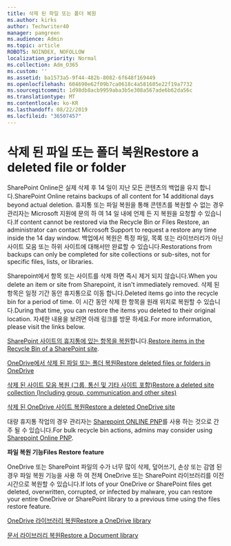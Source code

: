 ```yaml
---
title: 삭제 된 파일 또는 폴더 복원
ms.author: kirks
author: Techwriter40
manager: pamgreen
ms.audience: Admin
ms.topic: article
ROBOTS: NOINDEX, NOFOLLOW
localization_priority: Normal
ms.collection: Adm_O365
ms.custom: ''
ms.assetid: ba1573a5-9f44-482b-8082-6f648f169449
ms.openlocfilehash: 604690e62f09b7ca0618c4a581605e22f19a7732
ms.sourcegitcommit: 1d98db8acb9959aba3b5e308a567ade6b62da56c
ms.translationtype: MT
ms.contentlocale: ko-KR
ms.lasthandoff: 08/22/2019
ms.locfileid: "36507457"
---
```

# <a name="restore-a-deleted-file-or-folder"></a><span data-ttu-id="b2b42-102">삭제 된 파일 또는 폴더 복원</span><span class="sxs-lookup"><span data-stu-id="b2b42-102">Restore a deleted file or folder</span></span>

<span data-ttu-id="b2b42-103">SharePoint Online은 실제 삭제 후 14 일이 지난 모든 콘텐츠의 백업을 유지 합니다.</span><span class="sxs-lookup"><span data-stu-id="b2b42-103">SharePoint Online retains backups of all content for 14 additional days beyond actual deletion.</span></span> <span data-ttu-id="b2b42-104">휴지통 또는 파일 복원을 통해 콘텐츠를 복원할 수 없는 경우 관리자는 Microsoft 지원에 문의 하 여 14 일 내에 언제 든 지 복원을 요청할 수 있습니다.</span><span class="sxs-lookup"><span data-stu-id="b2b42-104">If content cannot be restored via the Recycle Bin or Files Restore, an administrator can contact Microsoft Support to request a restore any time inside the 14 day window.</span></span> <span data-ttu-id="b2b42-105">백업에서 복원은 특정 파일, 목록 또는 라이브러리가 아닌 사이트 모음 또는 하위 사이트에 대해서만 완료할 수 있습니다.</span><span class="sxs-lookup"><span data-stu-id="b2b42-105">Restorations from backups can only be completed for site collections or sub-sites, not for specific files, lists, or libraries.</span></span>

<span data-ttu-id="b2b42-106">Sharepoint에서 항목 또는 사이트를 삭제 하면 즉시 제거 되지 않습니다.</span><span class="sxs-lookup"><span data-stu-id="b2b42-106">When you delete an item or site from Sharepoint, it isn't immediately removed.</span></span> <span data-ttu-id="b2b42-107">삭제 된 항목은 일정 기간 동안 휴지통으로 이동 합니다.</span><span class="sxs-lookup"><span data-stu-id="b2b42-107">Deleted items go into the recycle bin for a period of time.</span></span> <span data-ttu-id="b2b42-108">이 시간 동안 삭제 한 항목을 원래 위치로 복원할 수 있습니다.</span><span class="sxs-lookup"><span data-stu-id="b2b42-108">During that time, you can restore the items you deleted to their original location.</span></span> <span data-ttu-id="b2b42-109">자세한 내용을 보려면 아래 링크를 방문 하세요.</span><span class="sxs-lookup"><span data-stu-id="b2b42-109">For more information, please visit the links below.</span></span>

<span data-ttu-id="b2b42-110">[SharePoint 사이트의 휴지통에 있는 항목을 복원](https://support.office.com/article/restore-deleted-items-from-the-site-collection-recycle-bin-5fa924ee-16d7-487b-9a0a-021b9062d14b?ui=en-US&amp;rs=en-US&amp;ad=US)합니다.</span><span class="sxs-lookup"><span data-stu-id="b2b42-110">[Restore items in the Recycle Bin of a SharePoint site](https://support.office.com/article/restore-deleted-items-from-the-site-collection-recycle-bin-5fa924ee-16d7-487b-9a0a-021b9062d14b?ui=en-US&amp;rs=en-US&amp;ad=US).</span></span>

[<span data-ttu-id="b2b42-111">OneDrive에서 삭제 된 파일 또는 폴더 복원</span><span class="sxs-lookup"><span data-stu-id="b2b42-111">Restore deleted files or folders in OneDrive</span></span>](https://support.office.com/article/Restore-deleted-files-or-folders-in-OneDrive-949ada80-0026-4db3-a953-c99083e6a84f)

[<span data-ttu-id="b2b42-112">삭제 된 사이트 모음 복원 (그룹, 통신 및 기타 사이트 포함)</span><span class="sxs-lookup"><span data-stu-id="b2b42-112">Restore a deleted site collection (Including group, communication and other sites)</span></span>](https://docs.microsoft.com/sharepoint/restore-deleted-site-collection)

[<span data-ttu-id="b2b42-113">삭제 된 OneDrive 사이트 복원</span><span class="sxs-lookup"><span data-stu-id="b2b42-113">Restore a deleted OneDrive site</span></span>](https://docs.microsoft.com/onedrive/restore-deleted-onedrive)

<span data-ttu-id="b2b42-114">대량 휴지통 작업의 경우 관리자는 [Sharepoint ONLINE PNP](https://docs.microsoft.com/powershell/sharepoint/sharepoint-pnp/sharepoint-pnp-cmdlets?view=sharepoint-ps)를 사용 하는 것으로 간주 될 수 있습니다.</span><span class="sxs-lookup"><span data-stu-id="b2b42-114">For bulk recycle bin actions, admins may consider using [Sharepoint Online PNP](https://docs.microsoft.com/powershell/sharepoint/sharepoint-pnp/sharepoint-pnp-cmdlets?view=sharepoint-ps).</span></span>

<span data-ttu-id="b2b42-115">**파일 복원 기능**</span><span class="sxs-lookup"><span data-stu-id="b2b42-115">**Files Restore feature**</span></span>

<span data-ttu-id="b2b42-116">OneDrive 또는 SharePoint 파일의 수가 너무 많이 삭제, 덮어쓰기, 손상 또는 감염 된 경우 파일 복원 기능을 사용 하 여 전체 OneDrive 또는 SharePoint 라이브러리를 이전 시간으로 복원할 수 있습니다.</span><span class="sxs-lookup"><span data-stu-id="b2b42-116">If lots of your OneDrive or SharePoint files get deleted, overwritten, corrupted, or infected by malware, you can restore your entire OneDrive or SharePoint library to a previous time using the files restore feature.</span></span>

[<span data-ttu-id="b2b42-117">OneDrive 라이브러리 복원</span><span class="sxs-lookup"><span data-stu-id="b2b42-117">Restore a OneDrive library</span></span>](https://support.office.com/article/restore-your-onedrive-fa231298-759d-41cf-bcd0-25ac53eb8a15)

[<span data-ttu-id="b2b42-118">문서 라이브러리 복원</span><span class="sxs-lookup"><span data-stu-id="b2b42-118">Restore a Document library</span></span>](https://support.office.com/article/restore-a-document-library-317791c3-8bd0-4dfd-8254-3ca90883d39a?ui=en-US&amp;rs=en-US&amp;ad=US.)

